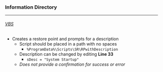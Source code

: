### Information Directory ###
---
###### [VBS](RPDescr-Startup.vbs) ######
- Creates a restore point and prompts for a description
  - Script should be placed in a path with no spaces
    - `%ProgramData%\Scripts\SR\RPwithDescription`
  - Description can be changed by editing __Line 33__ 
    - `sDesc = "System Startup"`
  - _Does not provide a confirmation for success or error_
 
